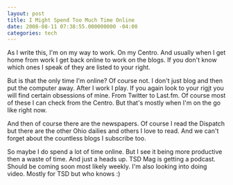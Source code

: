 ```yaml
---
layout: post
title: I Might Spend Too Much Time Online
date: 2008-08-11 07:38:55.000000000 -04:00
categories: tech
---
```

<p>As I write this, I'm on my way to work. On my Centro. And usually when I get home from work I get back online to work on the blogs. If you don't know which ones I speak of they are listed to your right. </p>
<p>But is that the only time I'm online? Of course not. I don't just blog and then put the computer away. After I work I play. If you again look to your rigjt you will find certain obsessions of mine. From Twitter to Last.fm. Of course most of these I can check from the Centro. But that's mostly when I'm on the go like right now.</p>
<p>And then of course there are the newspapers. Of course I read the Dispatch but there are the other Ohio dailies and others I love to read. And we can't forget about the countless blogs I subscribe too.  </p>
<p>So maybe I do spend a lot of time online. But I see it being more productive then a waste of time. And just a heads up. TSD Mag is getting a podcast. Should be coming soon most likely weekly. I'm also looking into doing video. Mostly for TSD but who knows :)</p>
